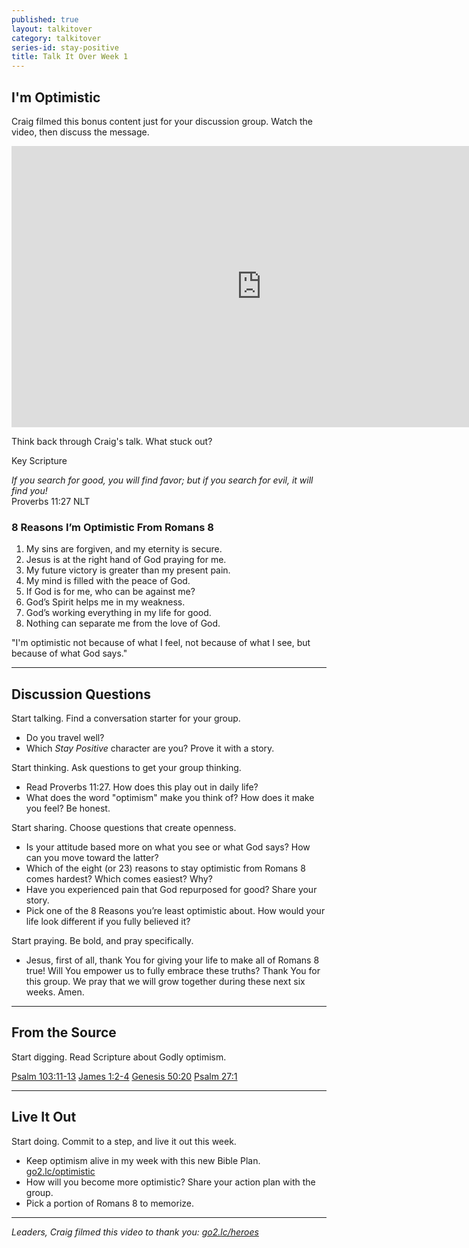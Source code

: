 ```yaml
---
published: true
layout: talkitover
category: talkitover
series-id: stay-positive
title: Talk It Over Week 1
---
```


## I'm Optimistic

Craig filmed this bonus content just for your discussion group. Watch the video, then discuss the message.

<div class="tio-video"><iframe src="http://player.theplatform.com/p/IfSiAC/Muqqhl0VrQbH/embed/select/media/REgS1Xlk5slk?form=html" width="800" height="450" frameBorder="0" seamless="seamless" allowFullScreen></iframe></div> 

<p class="lead">Think back through Craig's talk. What stuck out?</p> 

Key Scripture

_If you search for good, you will find favor; but if you search for evil, it will find you!_  
Proverbs 11:27 NLT

### 8 Reasons I’m Optimistic From Romans 8

1. My sins are forgiven, and my eternity is secure.
2. Jesus is at the right hand of God praying for me.
3. My future victory is greater than my present pain.
4. My mind is filled with the peace of God.
5. If God is for me, who can be against me?
6. God’s Spirit helps me in my weakness.
7. God’s working everything in my life for good.
8. Nothing can separate me from the love of God. 

"I'm optimistic not because of what I feel, not because of what I see, but because of what God says."

* * *

## Discussion Questions
<p class="lead">Start talking. Find a conversation starter for your group.</p> 

* Do you travel well?
* Which _Stay Positive_ character are you? Prove it with a story.

<p class="lead">Start thinking. Ask questions to get your group thinking.</p> 

* Read Proverbs 11:27. How does this play out in daily life?
* What does the word "optimism" make you think of? How does it make you feel? Be honest.
 
<p class="lead">Start sharing. Choose questions that create openness.</p> 

* Is your attitude based more on what you see or what God says? How can you move toward the latter?
* Which of the eight (or 23) reasons to stay optimistic from Romans 8 comes hardest? Which comes easiest? Why?
* Have you experienced pain that God repurposed for good? Share your story.
* Pick one of the 8 Reasons you’re least optimistic about. How would your life look different if you fully believed it?

<p class="lead">Start praying. Be bold, and pray specifically.</p> 

* Jesus, first of all, thank You for giving your life to make all of Romans 8 true! Will You empower us to fully embrace these truths? Thank You for this group. We pray that we will grow together during these next six weeks. Amen.

* * *

## From the Source
<p class="lead">Start digging. Read Scripture about Godly optimism.</p>

[Psalm 103:11-13](https://www.bible.com/bible/111/psa.103.11-13.niv) [James 1:2-4](https://www.bible.com/bible/111/jam.1.2-4.niv) [Genesis 50:20](https://www.bible.com/bible/111/gen.50.20.niv) [Psalm 27:1](https://www.bible.com/bible/111/psa.27.1.niv)

* * *

## Live It Out
<p class="lead">Start doing. Commit to a step, and live it out this week.</p>

* Keep optimism alive in my week with this new Bible Plan. [go2.lc/optimistic](http://go2.lc/optimistic)
* How will you become more optimistic? Share your action plan with the group.
* Pick a portion of Romans 8 to memorize.

* * *

_Leaders, Craig filmed this video to thank you: [go2.lc/heroes](http://leaders.lifechurch.tv/you-are-the-heroes/)_
